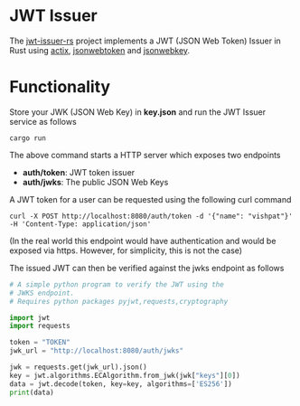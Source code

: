 # JWT Issuer 

The [jwt-issuer-rs](https://github.com/vishpat/jwt-issuer-rs) project implements a JWT (JSON Web Token) Issuer in Rust using [actix](https://actix.rs/), [jsonwebtoken](https://crates.io/crates/jsonwebtoken) and [jsonwebkey](https://crates.io/crates/jsonwebkey).

# Functionality

Store your JWK (JSON Web Key) in **key.json** and run the JWT Issuer service as follows

```
cargo run
```

The above command starts a HTTP server which exposes two endpoints

- **auth/token**: JWT token issuer
- **auth/jwks**: The public JSON Web Keys

A JWT token for a user can be requested using the following curl command

```
curl -X POST http://localhost:8080/auth/token -d '{"name": "vishpat"}' -H 'Content-Type: application/json'
```
(In the real world this endpoint would have authentication and would be exposed via https. However, for simplicity, this is not the case)

The issued JWT can then be verified against the jwks endpoint as follows

```python
# A simple python program to verify the JWT using the 
# JWKS endpoint. 
# Requires python packages pyjwt,requests,cryptography

import jwt
import requests

token = "TOKEN"
jwk_url = "http://localhost:8080/auth/jwks"

jwk = requests.get(jwk_url).json()
key = jwt.algorithms.ECAlgorithm.from_jwk(jwk["keys"][0])
data = jwt.decode(token, key=key, algorithms=['ES256'])
print(data)
```